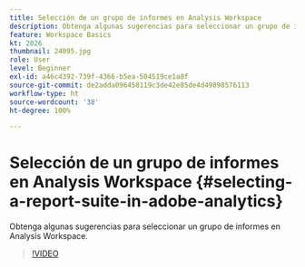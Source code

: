 ```yaml
---
title: Selección de un grupo de informes en Analysis Workspace
description: Obtenga algunas sugerencias para seleccionar un grupo de informes en Analysis Workspace.
feature: Workspace Basics
kt: 2026
thumbnail: 24095.jpg
role: User
level: Beginner
exl-id: a46c4392-739f-4366-b5ea-504519ce1a0f
source-git-commit: de2adda096458119c3de42e85de4d49898576113
workflow-type: ht
source-wordcount: '38'
ht-degree: 100%

---
```


# Selección de un grupo de informes en Analysis Workspace {#selecting-a-report-suite-in-adobe-analytics}

Obtenga algunas sugerencias para seleccionar un grupo de informes en Analysis Workspace.

>[!VIDEO](https://video.tv.adobe.com/v/23967/?quality=12&learn=on)
